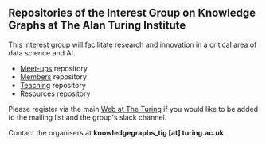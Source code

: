 ## Repositories of the Interest Group on Knowledge Graphs at The Alan Turing Institute

This interest group will facilitate research and innovation in a critical area of data science and AI.

- [Meet-ups](https://github.com/turing-knowledge-graphs/meet-ups/blob/main/README.md) repository
- [Members](https://github.com/turing-knowledge-graphs/members/blob/main/README.md) repository
- [Teaching](https://github.com/turing-knowledge-graphs/teaching/blob/main/README.md) repository
- [Resources](https://github.com/turing-knowledge-graphs/resources/blob/main/README.md) repository


Please register via the main [Web at The Turing](https://www.turing.ac.uk/research/interest-groups/knowledge-graphs) if you would 
like to be added to the mailing list and the group's slack channel.

Contact the organisers at **knowledgegraphs_tig [at] turing.ac.uk**
